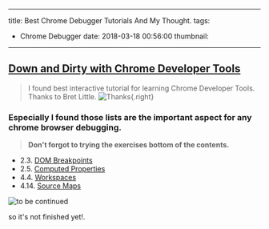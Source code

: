 
---
title: Best Chrome Debugger Tutorials And My Thought.
tags:
  - Chrome Debugger
date: 2018-03-18 00:56:00
thumbnail:
---

## [Down and Dirty with Chrome Developer Tools](http://blittle.github.io/chrome-dev-tools/basics/README.html)

> I found best interactive tutorial for learning Chrome Developer Tools.
> Thanks to Bret Little.
> ![Thanks](https://media.giphy.com/media/eyGs1FYIYgka4/giphy.gif){.right}

### Especially I found those lists are the important aspect for any chrome browser debugging.
> **Don't forgot to trying the exercises bottom of the contents.**

- 2.3. [DOM Breakpoints](http://blittle.github.io/chrome-dev-tools/elements/dom-breakpoints.html)
- 2.5. [Computed Properties](http://blittle.github.io/chrome-dev-tools/elements/computed-properties.html)
- 4.4. [Workspaces](http://blittle.github.io/chrome-dev-tools/sources/workspaces.html)
- 4.14. [Source Maps](http://blittle.github.io/chrome-dev-tools/sources/maps.html)

<img style="min-width:100%" src="https://media.giphy.com/media/3o6ZsWdvMYY44xVk7S/giphy.gif" alt="to be continued"></img>

so it's not finished yet!.

